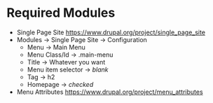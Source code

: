 # Required Modules
- Single Page Site https://www.drupal.org/project/single_page_site
 - Modules -> Single Page Site -> Configuration
   - Menu -> Main Menu
   - Menu Class/Id -> .main-menu
   - Title -> Whatever you want
   - Menu item selector -> *blank*
   - Tag -> h2
   - Homepage -> *checked*
- Menu Attributes https://www.drupal.org/project/menu_attributes
